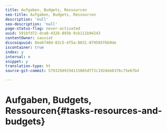 ```yaml
---
title: Aufgaben, Budgets, Ressourcen
seo-title: Aufgaben, Budgets, Ressourcen
description: 'null'
seo-description: 'null'
page-status-flag: never-activated
uuid: 591bfd72-dca0-4326-893b-9cb111b94243
contentOwner: sauviat
discoiquuid: 0ee6740d-02c5-4f5a-8031-079585f6b9de
iscontainer: true
index: y
internal: n
snippet: y
translation-type: ht
source-git-commit: 579329d9194115065dff2c192deb0376c75e67bd

---
```



# Aufgaben, Budgets, Ressourcen{#tasks-resources-and-budgets}

